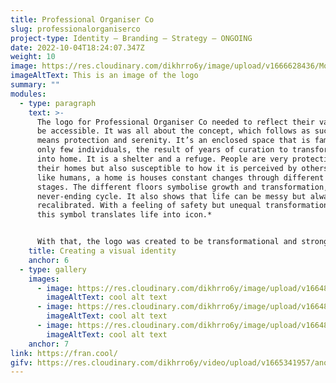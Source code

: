 ```yaml
---
title: Professional Organiser Co
slug: professionalorganiserco
project-type: Identity – Branding – Strategy – ONGOING
date: 2022-10-04T18:24:07.347Z
weight: 10
image: https://res.cloudinary.com/dikhrro6y/image/upload/v1666628436/Mockup-Recovered1_urbkwq.jpg
imageAltText: This is an image of the logo
summary: ""
modules:
  - type: paragraph
    text: >-
      T﻿he logo for Professional Organiser Co needed to reflect their values and
      be accessible. It was all about the concept, which follows as such: *Home
      means protection and serenity. It’s an enclosed space that is familiar to
      only few individuals, the result of years of curation to transform room
      into home. It is a shelter and a refuge. People are very protective of
      their homes but also susceptible to how it is perceived by others. Just
      like humans, a home is houses constant changes through different life
      stages. The different floors symbolise growth and transformation, a
      never-ending cycle. It also shows that life can be messy but always
      recalibrated. With a feeling of safety but unequal transformation within,
      this symbol translates life into icon.*


      W﻿ith that, the logo was created to be transformational and strong.
    title: Creating a visual identity
    anchor: 6
  - type: gallery
    images:
      - image: https://res.cloudinary.com/dikhrro6y/image/upload/v1664808460/cld-sample-4.jpg
        imageAltText: cool alt text
      - image: https://res.cloudinary.com/dikhrro6y/image/upload/v1664808460/cld-sample-2.jpg
        imageAltText: cool alt text
      - image: https://res.cloudinary.com/dikhrro6y/image/upload/v1664808460/dog.jpg
        imageAltText: cool alt text
    anchor: 7
link: https://fran.cool/
gifv: https://res.cloudinary.com/dikhrro6y/video/upload/v1665341957/another-one_kd7s6h.mp4
---
```

